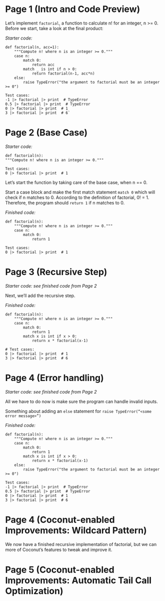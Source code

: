 
# Page 1 (Intro and Code Preview)

Let’s implement `factorial`, a function to calculate n! for an integer, n >= 0. Before we start, take a look at the final product:

*Starter code:*

    def factorial(n, acc=1):
        """Compute n! where n is an integer >= 0."""
        case n:
            match 0:
                return acc
            match _ is int if n > 0:
                return factorial(n-1, acc*n)
        else:
            raise TypeError("the argument to factorial must be an integer >= 0")
    
    Test cases:
    -1 |> factorial |> print  # TypeError
    0.5 |> factorial |> print  # TypeError
    0 |> factorial |> print  # 1
    3 |> factorial |> print  # 6`

# Page 2 (Base Case)

 *Starter code:*

    def factorial(n):
    """Compute n! where n is an integer >= 0."""
    
    Test cases:
    0 |> factorial |> print  # 1

Let’s start the function by taking care of the base case, when n == 0.

Start a case block and make the first match statement `match 0` which will check if n matches to 0. According to the definition of factorial, 0! = 1. Therefore, the program should `return 1` if n matches to 0.

*Finished code:*

    def factorial(n):
        """Compute n! where n is an integer >= 0."""
        case n:
            match 0:
                return 1
    
    Test cases:
    0 |> factorial |> print  # 1

# Page 3 (Recursive Step)

*Starter code: see finished code from Page 2*

Next, we’ll add the recursive step.

*Finished code:*

    def factorial(n):
        """Compute n! where n is an integer >= 0."""
        case n:
            match 0:
                return 1
            match x is int if x > 0:
                return x * factorial(x-1)
    
    # Test cases:
    0 |> factorial |> print  # 1
    3 |> factorial |> print  # 6

# Page 4 (Error handling)

*Starter code: see finished code from Page 2*

All we have to do now is make sure the program can handle invalid inputs.

Something about adding an `else` statement for `raise TypeError(“<some error message>”)`

*Finished code:*

    def factorial(n):
        """Compute n! where n is an integer >= 0."""
        case n:
            match 0:
                return 1
            match x is int if x > 0:
                return x * factorial(x-1)
        else:
            raise TypeError("the argument to factorial must be an integer >= 0")
    
    Test cases:
    -1 |> factorial |> print  # TypeError
    0.5 |> factorial |> print  # TypeError
    0 |> factorial |> print  # 1
    3 |> factorial |> print  # 6

# Page 4 (Coconut-enabled Improvements: Wildcard Pattern)

We now have a finished recursive implementation of factorial, but we can more of Coconut’s features to tweak and improve it.

# Page 5 (Coconut-enabled Improvements: Automatic Tail Call Optimization)
